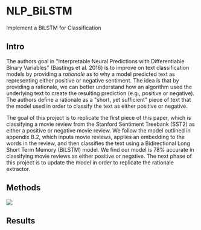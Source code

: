 # NLP_BiLSTM
Implement a BiLSTM for Classification 

## Intro
The authors goal in "Interpretable Neural Predictions with Differentiable Binary Variables" (Bastings et al. 2016) is to improve on text classification models by providing a _rationale_ as to why a model predicted text as representing either positive or negative sentiment. The idea is that by providing a rationale, we can better understand how an algorithm used the underlying text to create the resulting prediction (e.g., positive or negative). The authors define a rationale as a "short, yet sufficient" piece of text that the model used in order to classify the text as either positive or negative.

The goal of this project is to replicate the first piece of this paper, which is classifying a movie review from the Stanford Sentiment Treebank (SST2) as either a positive or negative movie review. We follow the model outlined in appendix B.2, which inputs movie reviews, applies an embedding to the words in the review, and then classifies the text using a Bidirectional Long Short Term Memory (BiLSTM) model. We find our model is 78% accurate in classifying movie reviews as either positive or negative.  The next phase of this project is to update the model in order to replicate the rationale extractor.

## Methods

<img src="{{ site.url }}{{ site.baseurl }}/assets/bilstm.png">

## Results 
